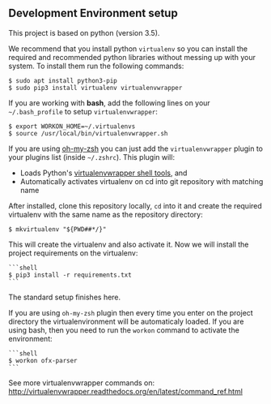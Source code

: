 ## Development Environment setup

This project is based on python (version 3.5).

We recommend that you install python ```virtualenv``` so you can install the
required and recommended python libraries without messing up with your system.
To install them run the following commands:

   ```shell
   $ sudo apt install python3-pip
   $ sudo pip3 install virtualenv virtualenvwrapper
   ```
   
If you are working with **bash**, add the following lines on your
```~/.bash_profile``` to setup ```virtualenvwrapper```:

   ```shell
   $ export WORKON_HOME=~/.virtualenvs
   $ source /usr/local/bin/virtualenvwrapper.sh
   ```

If you are using [oh-my-zsh](https://github.com/robbyrussell/oh-my-zsh) you can
just add the ```virtualenvwrapper``` plugin to your plugins list
(inside ```~/.zshrc```). This plugin will:
  - Loads Python's [virtualenvwrapper shell tools](http://virtualenvwrapper.readthedocs.org/en/latest/command_ref.html), and
  - Automatically activates virtualenv on cd into git repository with matching name

After installed, clone this repository locally, ```cd``` into it and create the
required virtualenv with the same name as the repository directory:

   ```shell
   $ mkvirtualenv "${PWD##*/}"
   ```

This will create the virtualenv and also activate it. Now we will install the 
project requirements on the virtualenv:

    ```shell
    $ pip3 install -r requirements.txt
    ```

The standard setup finishes here.

If you are using ```oh-my-zsh``` plugin then every time you enter on the project
directory the virtualenvironment will be automaticaly loaded. If you are using
bash, then you need to run the ```workon``` command to activate the environment:

    ```shell
    $ workon ofx-parser
    ```

See more virtualenvwrapper commands on:
http://virtualenvwrapper.readthedocs.org/en/latest/command_ref.html